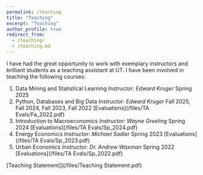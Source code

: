 ```yaml
---
permalink: /teaching
title: "Teaching"
excerpt: "Teaching"
author_profile: true
redirect_from: 
  - /teaching/
  - /teaching.md
---
```


I have had the great opportunity to work with exemplary instructors and brilliant students as a teaching assistant at UT. I have been involved in teaching the following courses: 
1. Data Mining and Statistical Learning *Instructor: Edward Kruger* Spring 2025 
2. Python, Databases and Big Data *Instructor: Edward Kruger* Fall 2025, Fall 2024, Fall 2023, Fall 2022 [Evaluations](/files/TA Evals/Fa_2022.pdf)
3. Introduction to Macroeconomics *Instructor: Wayne Greeling* Spring 2024 [Evaluations](/files/TA Evals/Sp_2024.pdf) 
4. Energy Economics *Instructor: Michael Sadler*  Spring 2023 [Evaluations](/files/TA Evals/Sp_2023.pdf)
5. Urban Economics *Instructor: Dr. Andrew Waxman* Spring 2022 [Evaluations](/files/TA Evals/Sp_2022.pdf)

[Teaching Statement]](/files/Teaching Statement.pdf)
